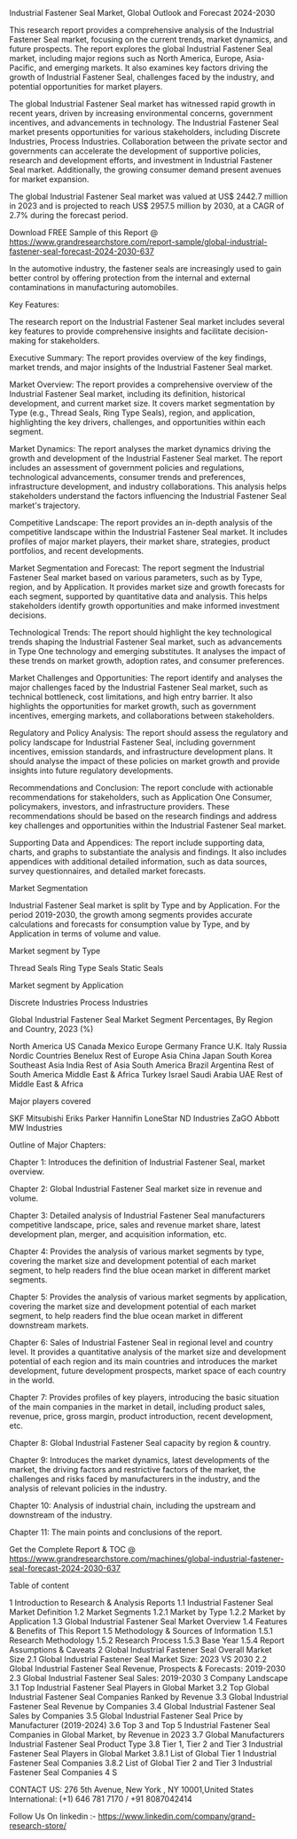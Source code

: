 Industrial Fastener Seal Market, Global Outlook and Forecast 2024-2030

This research report provides a comprehensive analysis of the Industrial Fastener Seal market, focusing on the current trends, market dynamics, and future prospects. The report explores the global Industrial Fastener Seal market, including major regions such as North America, Europe, Asia-Pacific, and emerging markets. It also examines key factors driving the growth of Industrial Fastener Seal, challenges faced by the industry, and potential opportunities for market players.

The global Industrial Fastener Seal market has witnessed rapid growth in recent years, driven by increasing environmental concerns, government incentives, and advancements in technology. The Industrial Fastener Seal market presents opportunities for various stakeholders, including Discrete Industries, Process Industries. Collaboration between the private sector and governments can accelerate the development of supportive policies, research and development efforts, and investment in Industrial Fastener Seal market. Additionally, the growing consumer demand present avenues for market expansion.

The global Industrial Fastener Seal market was valued at US$ 2442.7 million in 2023 and is projected to reach US$ 2957.5 million by 2030, at a CAGR of 2.7% during the forecast period.

Download FREE Sample of this Report @ https://www.grandresearchstore.com/report-sample/global-industrial-fastener-seal-forecast-2024-2030-637


In the automotive industry, the fastener seals are increasingly used to gain better control by offering protection from the internal and external contaminations in manufacturing automobiles.

Key Features:

The research report on the Industrial Fastener Seal market includes several key features to provide comprehensive insights and facilitate decision-making for stakeholders.

Executive Summary: The report provides overview of the key findings, market trends, and major insights of the Industrial Fastener Seal market.

Market Overview: The report provides a comprehensive overview of the Industrial Fastener Seal market, including its definition, historical development, and current market size. It covers market segmentation by Type (e.g., Thread Seals, Ring Type Seals), region, and application, highlighting the key drivers, challenges, and opportunities within each segment.

Market Dynamics: The report analyses the market dynamics driving the growth and development of the Industrial Fastener Seal market. The report includes an assessment of government policies and regulations, technological advancements, consumer trends and preferences, infrastructure development, and industry collaborations. This analysis helps stakeholders understand the factors influencing the Industrial Fastener Seal market's trajectory.

Competitive Landscape: The report provides an in-depth analysis of the competitive landscape within the Industrial Fastener Seal market. It includes profiles of major market players, their market share, strategies, product portfolios, and recent developments.

Market Segmentation and Forecast: The report segment the Industrial Fastener Seal market based on various parameters, such as by Type, region, and by Application. It provides market size and growth forecasts for each segment, supported by quantitative data and analysis. This helps stakeholders identify growth opportunities and make informed investment decisions.

Technological Trends: The report should highlight the key technological trends shaping the Industrial Fastener Seal market, such as advancements in Type One technology and emerging substitutes. It analyses the impact of these trends on market growth, adoption rates, and consumer preferences.

Market Challenges and Opportunities: The report identify and analyses the major challenges faced by the Industrial Fastener Seal market, such as technical bottleneck, cost limitations, and high entry barrier. It also highlights the opportunities for market growth, such as government incentives, emerging markets, and collaborations between stakeholders.

Regulatory and Policy Analysis: The report should assess the regulatory and policy landscape for Industrial Fastener Seal, including government incentives, emission standards, and infrastructure development plans. It should analyse the impact of these policies on market growth and provide insights into future regulatory developments.

Recommendations and Conclusion: The report conclude with actionable recommendations for stakeholders, such as Application One Consumer, policymakers, investors, and infrastructure providers. These recommendations should be based on the research findings and address key challenges and opportunities within the Industrial Fastener Seal market.

Supporting Data and Appendices: The report include supporting data, charts, and graphs to substantiate the analysis and findings. It also includes appendices with additional detailed information, such as data sources, survey questionnaires, and detailed market forecasts.

Market Segmentation

Industrial Fastener Seal market is split by Type and by Application. For the period 2019-2030, the growth among segments provides accurate calculations and forecasts for consumption value by Type, and by Application in terms of volume and value.



Market segment by Type



Thread Seals
Ring Type Seals
Static Seals


Market segment by Application



Discrete Industries
Process Industries


Global Industrial Fastener Seal Market Segment Percentages, By Region and Country, 2023 (%)



North America
US
Canada
Mexico
Europe
Germany
France
U.K.
Italy
Russia
Nordic Countries
Benelux
Rest of Europe
Asia
China
Japan
South Korea
Southeast Asia
India
Rest of Asia
South America
Brazil
Argentina
Rest of South America
Middle East & Africa
Turkey
Israel
Saudi Arabia
UAE
Rest of Middle East & Africa


Major players covered



SKF
Mitsubishi
Eriks
Parker Hannifin
LoneStar
ND Industries
ZaGO
Abbott
MW Industries


Outline of Major Chapters:

Chapter 1: Introduces the definition of Industrial Fastener Seal, market overview.

Chapter 2: Global Industrial Fastener Seal market size in revenue and volume.

Chapter 3: Detailed analysis of Industrial Fastener Seal manufacturers competitive landscape, price, sales and revenue market share, latest development plan, merger, and acquisition information, etc.

Chapter 4: Provides the analysis of various market segments by type, covering the market size and development potential of each market segment, to help readers find the blue ocean market in different market segments.

Chapter 5: Provides the analysis of various market segments by application, covering the market size and development potential of each market segment, to help readers find the blue ocean market in different downstream markets.

Chapter 6: Sales of Industrial Fastener Seal in regional level and country level. It provides a quantitative analysis of the market size and development potential of each region and its main countries and introduces the market development, future development prospects, market space of each country in the world.

Chapter 7: Provides profiles of key players, introducing the basic situation of the main companies in the market in detail, including product sales, revenue, price, gross margin, product introduction, recent development, etc.

Chapter 8: Global Industrial Fastener Seal capacity by region & country.

Chapter 9: Introduces the market dynamics, latest developments of the market, the driving factors and restrictive factors of the market, the challenges and risks faced by manufacturers in the industry, and the analysis of relevant policies in the industry.

Chapter 10: Analysis of industrial chain, including the upstream and downstream of the industry.

Chapter 11: The main points and conclusions of the report.

Get the Complete Report & TOC @ https://www.grandresearchstore.com/machines/global-industrial-fastener-seal-forecast-2024-2030-637

Table of content

1 Introduction to Research & Analysis Reports
1.1 Industrial Fastener Seal Market Definition
1.2 Market Segments
1.2.1 Market by Type
1.2.2 Market by Application
1.3 Global Industrial Fastener Seal Market Overview
1.4 Features & Benefits of This Report
1.5 Methodology & Sources of Information
1.5.1 Research Methodology
1.5.2 Research Process
1.5.3 Base Year
1.5.4 Report Assumptions & Caveats
2 Global Industrial Fastener Seal Overall Market Size
2.1 Global Industrial Fastener Seal Market Size: 2023 VS 2030
2.2 Global Industrial Fastener Seal Revenue, Prospects & Forecasts: 2019-2030
2.3 Global Industrial Fastener Seal Sales: 2019-2030
3 Company Landscape
3.1 Top Industrial Fastener Seal Players in Global Market
3.2 Top Global Industrial Fastener Seal Companies Ranked by Revenue
3.3 Global Industrial Fastener Seal Revenue by Companies
3.4 Global Industrial Fastener Seal Sales by Companies
3.5 Global Industrial Fastener Seal Price by Manufacturer (2019-2024)
3.6 Top 3 and Top 5 Industrial Fastener Seal Companies in Global Market, by Revenue in 2023
3.7 Global Manufacturers Industrial Fastener Seal Product Type
3.8 Tier 1, Tier 2 and Tier 3 Industrial Fastener Seal Players in Global Market
3.8.1 List of Global Tier 1 Industrial Fastener Seal Companies
3.8.2 List of Global Tier 2 and Tier 3 Industrial Fastener Seal Companies
4 S

CONTACT US:
276 5th Avenue, New York , NY 10001,United States
International: (+1) 646 781 7170 / +91 8087042414

Follow Us On linkedin :- https://www.linkedin.com/company/grand-research-store/
 
